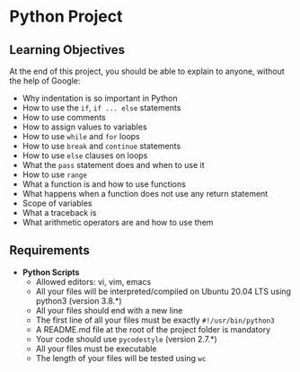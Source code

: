 # Python Project

## Learning Objectives

At the end of this project, you should be able to explain to anyone, without the help of Google:

- Why indentation is so important in Python
- How to use the `if`, `if ... else` statements
- How to use comments
- How to assign values to variables
- How to use `while` and `for` loops
- How to use `break` and `continue` statements
- How to use `else` clauses on loops
- What the `pass` statement does and when to use it
- How to use `range`
- What a function is and how to use functions
- What happens when a function does not use any return statement
- Scope of variables
- What a traceback is
- What arithmetic operators are and how to use them

## Requirements

- **Python Scripts**
  - Allowed editors: vi, vim, emacs
  - All your files will be interpreted/compiled on Ubuntu 20.04 LTS using python3 (version 3.8.*)
  - All your files should end with a new line
  - The first line of all your files must be exactly `#!/usr/bin/python3`
  - A README.md file at the root of the project folder is mandatory
  - Your code should use `pycodestyle` (version 2.7.*)
  - All your files must be executable
  - The length of your files will be tested using `wc`
